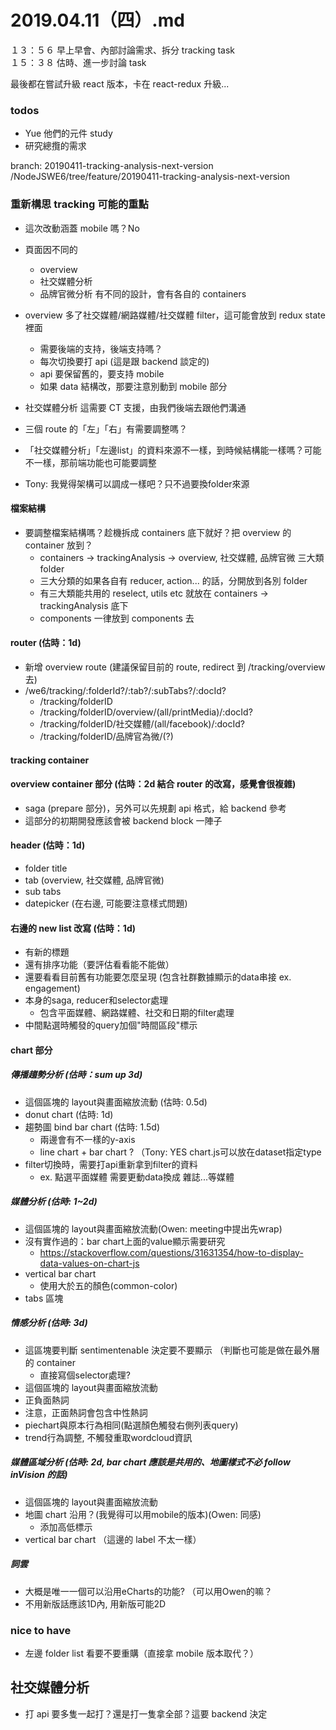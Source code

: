 # 2019.04.11（四）.md

１３：５６ 早上早會、內部討論需求、拆分 tracking task  
１５：３８ 估時、進一步討論 task  

最後都在嘗試升級 react 版本，卡在 react-redux 升級...  


### todos
- Yue 他們的元件 study
- 研究總攬的需求

branch: 20190411-tracking-analysis-next-version
/NodeJSWE6/tree/feature/20190411-tracking-analysis-next-version

### 重新構思 tracking 可能的重點
- 這次改動涵蓋 mobile 嗎？No

- 頁面因不同的
  - overview
  - 社交媒體分析
  - 品牌官微分析
有不同的設計，會有各自的 containers

- overview 多了社交媒體/網路媒體/社交媒體 filter，這可能會放到 redux state 裡面
  - 需要後端的支持，後端支持嗎？
  - 每次切換要打 api (這是跟 backend 談定的)
  - api 要保留舊的，要支持 mobile
  - 如果 data 結構改，那要注意別動到 mobile 部分

- 社交媒體分析 這需要 CT 支援，由我們後端去跟他們溝通

- 三個 route 的「左」「右」有需要調整嗎？
 - 「社交媒體分析」「左邊list」的資料來源不一樣，到時候結構能一樣嗎？可能不一樣，那前端功能也可能要調整
  - Tony: 我覺得架構可以調成一樣吧？只不過要換folder來源

#### 檔案結構
- 要調整檔案結構嗎？趁機拆成 containers 底下就好？把 overview 的 container 放到？
  - containers -> trackingAnalysis -> overview, 社交媒體, 品牌官微 三大類 folder
  - 三大分類的如果各自有 reducer, action... 的話，分開放到各別 folder
  - 有三大類能共用的 reselect, utils etc 就放在 containers -> trackingAnalysis 底下
  - components 一律放到 components 去

#### router (估時：1d)
- 新增 overview route (建議保留目前的 route, redirect 到 /tracking/overview 去)
- /we6/tracking/:folderId?/:tab?/:subTabs?/:docId?
  - /tracking/folderID
  - /tracking/folderID/overview/(all/printMedia)/:docId?
  - /tracking/folderID/社交媒體/(all/facebook)/:docId?
  - /tracking/folderID/品牌官為微/(?)

#### tracking container

#### overview container 部分 (估時：2d 結合 router 的改寫，感覺會很複雜)
- saga (prepare 部分)，另外可以先規劃 api 格式，給 backend 參考
- 這部分的初期開發應該會被 backend block 一陣子

#### header (估時：1d)
- folder title
- tab (overview, 社交媒體, 品牌官微)
- sub tabs
- datepicker (在右邊, 可能要注意樣式問題)

#### 右邊的 new list 改寫 (估時：1d)
- 有新的標題
- 還有排序功能（要評估看看能不能做）
- 還要看看目前舊有功能要怎麼呈現 (包含社群數據顯示的data串接 ex. engagement)
- 本身的saga, reducer和selector處理
  - 包含平面媒體、網路媒體、社交和日期的filter處理
- 中間點選時觸發的query加個"時間區段"標示

#### chart 部分
##### 傳播趨勢分析 (估時：sum up 3d)
  - 這個區塊的 layout與畫面縮放流動 (估時: 0.5d)
  - donut chart (估時: 1d)
  - 趨勢圖 bind bar chart (估時: 1.5d)
    - 兩邊會有不一樣的y-axis
    - line chart + bar chart ? （Tony: YES chart.js可以放在dataset指定type
  - filter切換時，需要打api重新拿到filter的資料
    - ex. 點選平面媒體 需要更動data換成 雜誌...等媒體

##### 媒體分析 (估時: 1~2d)
  - 這個區塊的 layout與畫面縮放流動(Owen: meeting中提出先wrap)
  - 沒有實作過的：bar chart上面的value顯示需要研究
    - https://stackoverflow.com/questions/31631354/how-to-display-data-values-on-chart-js
  - vertical bar chart
    - 使用大於五的顏色(common-color)
  - tabs 區塊

##### 情感分析 (估時: 3d)
  - 這區塊要判斷 sentimentenable 決定要不要顯示 （判斷也可能是做在最外層的 container
    - 直接寫個selector處理?
  - 這個區塊的 layout與畫面縮放流動
  - 正負面熱詞
  - 注意，正面熱詞會包含中性熱詞
  - piechart與原本行為相同(點選顏色觸發右側列表query)
  - trend行為調整, 不觸發重取wordcloud資訊

##### 媒體區域分析 (估時: 2d, bar chart 應該是共用的、地圖樣式不必 follow inVision 的話)
  - 這個區塊的 layout與畫面縮放流動
  - 地圖 chart 沿用？(我覺得可以用mobile的版本)(Owen: 同感)
    - 添加高低標示
  - vertical bar chart （這邊的 label 不太一樣）

##### 詞雲
  - 大概是唯一一個可以沿用eCharts的功能? （可以用Owen的嘛？
  - 不用新版話應該1D內, 用新版可能2D

### nice to have
- 左邊 folder list 看要不要重購（直接拿 mobile 版本取代？）

## 社交媒體分析
- 打 api 要多隻一起打？還是打一隻拿全部？這要 backend 決定
